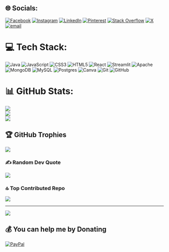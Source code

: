 
## 🌐 Socials:
[![Facebook](https://img.shields.io/badge/Facebook-%231877F2.svg?logo=Facebook&logoColor=white)](https://www.facebook.com/profile.php?id=100051984051305) [![Instagram](https://img.shields.io/badge/Instagram-%23E4405F.svg?logo=Instagram&logoColor=white)](https://instagram.com/anirbandas_45) [![LinkedIn](https://img.shields.io/badge/LinkedIn-%230077B5.svg?logo=linkedin&logoColor=white)](https://linkedin.com/in/AnirbanDas) [![Pinterest](https://img.shields.io/badge/Pinterest-%23E60023.svg?logo=Pinterest&logoColor=white)](https://pinterest.com/das140963) [![Stack Overflow](https://img.shields.io/badge/-Stackoverflow-FE7A16?logo=stack-overflow&logoColor=white)](https://stackoverflow.com/users/31341805) [![X](https://img.shields.io/badge/X-black.svg?logo=X&logoColor=white)](https://x.com/AnirbanDas40188) [![email](https://img.shields.io/badge/Email-D14836?logo=gmail&logoColor=white)](https://mail.google.com/mail/?view=cm&fs=1&to=anirban140963@gmail.com) 

# 💻 Tech Stack:
![Java](https://img.shields.io/badge/java-%23ED8B00.svg?style=for-the-badge&logo=openjdk&logoColor=white) ![JavaScript](https://img.shields.io/badge/javascript-%23323330.svg?style=for-the-badge&logo=javascript&logoColor=%23F7DF1E) ![CSS3](https://img.shields.io/badge/css3-%231572B6.svg?style=for-the-badge&logo=css3&logoColor=white) ![HTML5](https://img.shields.io/badge/html5-%23E34F26.svg?style=for-the-badge&logo=html5&logoColor=white) ![React](https://img.shields.io/badge/react-%2320232a.svg?style=for-the-badge&logo=react&logoColor=%2361DAFB) ![Streamlit](https://img.shields.io/badge/Streamlit-%23FE4B4B.svg?style=for-the-badge&logo=streamlit&logoColor=white) ![Apache](https://img.shields.io/badge/apache-%23D42029.svg?style=for-the-badge&logo=apache&logoColor=white) ![MongoDB](https://img.shields.io/badge/MongoDB-%234ea94b.svg?style=for-the-badge&logo=mongodb&logoColor=white) ![MySQL](https://img.shields.io/badge/mysql-4479A1.svg?style=for-the-badge&logo=mysql&logoColor=white) ![Postgres](https://img.shields.io/badge/postgres-%23316192.svg?style=for-the-badge&logo=postgresql&logoColor=white) ![Canva](https://img.shields.io/badge/Canva-%2300C4CC.svg?style=for-the-badge&logo=Canva&logoColor=white) ![Git](https://img.shields.io/badge/git-%23F05033.svg?style=for-the-badge&logo=git&logoColor=white) ![GitHub](https://img.shields.io/badge/github-%23121011.svg?style=for-the-badge&logo=github&logoColor=white)
# 📊 GitHub Stats:
![](https://github-readme-stats.vercel.app/api?username=anirbandas-01&theme=dark&hide_border=false&include_all_commits=true&count_private=false)<br/>
![](https://nirzak-streak-stats.vercel.app/?user=anirbandas-01&theme=dark&hide_border=false)<br/>
![](https://github-readme-stats.vercel.app/api/top-langs/?username=anirbandas-01&theme=dark&hide_border=false&include_all_commits=true&count_private=false&layout=compact)

## 🏆 GitHub Trophies
![](https://github-profile-trophy.vercel.app/?username=anirbandas-01&theme=radical&no-frame=false&no-bg=true&margin-w=4)

### ✍️ Random Dev Quote
![](https://quotes-github-readme.vercel.app/api?type=horizontal&theme=radical)

### 🔝 Top Contributed Repo
![](https://github-contributor-stats.vercel.app/api?username=anirbandas-01&limit=5&theme=dark&combine_all_yearly_contributions=true)

---
[![](https://visitcount.itsvg.in/api?id=anirbandas-01&icon=0&color=0)](https://visitcount.itsvg.in)

  ## 💰 You can help me by Donating
  [![PayPal](https://img.shields.io/badge/PayPal-00457C?style=for-the-badge&logo=paypal&logoColor=white)](https://paypal.me/anirban) 

  
<!-- Proudly created with GPRM ( https://gprm.itsvg.in ) -->
